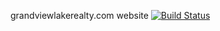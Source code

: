  grandviewlakerealty.com website
[![Build Status](https://api.shippable.com/projects/5615b0911895ca44741ada01/badge?branchName=master)](https://app.shippable.com/projects/5615b0911895ca44741ada01/builds/latest)
